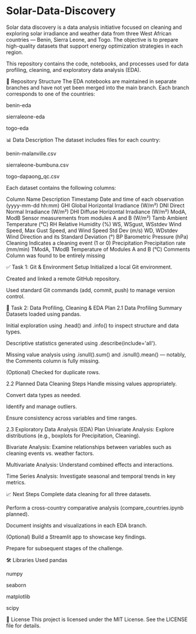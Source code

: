 # Solar-Data-Discovery
Solar data discovery is a data analysis initiative focused on cleaning and exploring solar irradiance and weather data from three West African countries — Benin, Sierra Leone, and Togo. The objective is to prepare high-quality datasets that support energy optimization strategies in each region.

This repository contains the code, notebooks, and processes used for data profiling, cleaning, and exploratory data analysis (EDA).

📁 Repository Structure
The EDA notebooks are maintained in separate branches and have not yet been merged into the main branch. Each branch corresponds to one of the countries:

benin-eda

sierraleone-eda

togo-eda

📊 Data Description
The dataset includes files for each country:

benin-malanville.csv

sierraleone-bumbuna.csv

togo-dapaong_qc.csv

Each dataset contains the following columns:

Column Name	Description
Timestamp	Date and time of each observation (yyyy-mm-dd hh:mm)
GHI	Global Horizontal Irradiance (W/m²)
DNI	Direct Normal Irradiance (W/m²)
DHI	Diffuse Horizontal Irradiance (W/m²)
ModA, ModB	Sensor measurements from modules A and B (W/m²)
Tamb	Ambient Temperature (°C)
RH	Relative Humidity (%)
WS, WSgust, WSstdev	Wind Speed, Max Gust Speed, and Wind Speed Std Dev (m/s)
WD, WDstdev	Wind Direction and its Standard Deviation (°)
BP	Barometric Pressure (hPa)
Cleaning	Indicates a cleaning event (1 or 0)
Precipitation	Precipitation rate (mm/min)
TModA, TModB	Temperature of Modules A and B (°C)
Comments	Column was found to be entirely missing

✅ Task 1: Git & Environment Setup
Initialized a local Git environment.

Created and linked a remote GitHub repository.

Used standard Git commands (add, commit, push) to manage version control.

📌 Task 2: Data Profiling, Cleaning & EDA Plan
2.1 Data Profiling Summary
Datasets loaded using pandas.

Initial exploration using .head() and .info() to inspect structure and data types.

Descriptive statistics generated using .describe(include='all').

Missing value analysis using .isnull().sum() and .isnull().mean() — notably, the Comments column is fully missing.

(Optional) Checked for duplicate rows.

2.2 Planned Data Cleaning Steps
Handle missing values appropriately.

Convert data types as needed.

Identify and manage outliers.

Ensure consistency across variables and time ranges.

2.3 Exploratory Data Analysis (EDA) Plan
Univariate Analysis: Explore distributions (e.g., boxplots for Precipitation, Cleaning).

Bivariate Analysis: Examine relationships between variables such as cleaning events vs. weather factors.

Multivariate Analysis: Understand combined effects and interactions.

Time Series Analysis: Investigate seasonal and temporal trends in key metrics.

📈 Next Steps
Complete data cleaning for all three datasets.

Perform a cross-country comparative analysis (compare_countries.ipynb planned).

Document insights and visualizations in each EDA branch.

(Optional) Build a Streamlit app to showcase key findings.

Prepare for subsequent stages of the challenge.

🛠️ Libraries Used
pandas

numpy

seaborn

matplotlib

scipy

📄 License
This project is licensed under the MIT License. See the LICENSE file for details.
